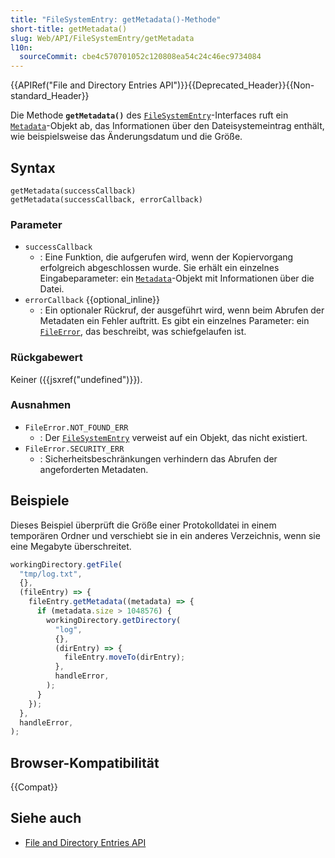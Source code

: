 ```yaml
---
title: "FileSystemEntry: getMetadata()-Methode"
short-title: getMetadata()
slug: Web/API/FileSystemEntry/getMetadata
l10n:
  sourceCommit: cbe4c570701052c120808ea54c24c46ec9734084
---
```


{{APIRef("File and Directory Entries API")}}{{Deprecated_Header}}{{Non-standard_Header}}

Die Methode **`getMetadata()`** des [`FileSystemEntry`](/de/docs/Web/API/FileSystemEntry)-Interfaces ruft ein [`Metadata`](/de/docs/Web/API/Metadata)-Objekt ab, das Informationen über den Dateisystemeintrag enthält, wie beispielsweise das Änderungsdatum und die Größe.

## Syntax

```js-nolint
getMetadata(successCallback)
getMetadata(successCallback, errorCallback)
```

### Parameter

- `successCallback`
  - : Eine Funktion, die aufgerufen wird, wenn der Kopiervorgang erfolgreich abgeschlossen wurde. Sie erhält ein einzelnes Eingabeparameter: ein [`Metadata`](/de/docs/Web/API/Metadata)-Objekt mit Informationen über die Datei.
- `errorCallback` {{optional_inline}}
  - : Ein optionaler Rückruf, der ausgeführt wird, wenn beim Abrufen der Metadaten ein Fehler auftritt. Es gibt ein einzelnes Parameter: ein [`FileError`](/de/docs/Web/API/FileError), das beschreibt, was schiefgelaufen ist.

### Rückgabewert

Keiner ({{jsxref("undefined")}}).

### Ausnahmen

- `FileError.NOT_FOUND_ERR`
  - : Der [`FileSystemEntry`](/de/docs/Web/API/FileSystemEntry) verweist auf ein Objekt, das nicht existiert.
- `FileError.SECURITY_ERR`
  - : Sicherheitsbeschränkungen verhindern das Abrufen der angeforderten Metadaten.

## Beispiele

Dieses Beispiel überprüft die Größe einer Protokolldatei in einem temporären Ordner und verschiebt sie in ein anderes Verzeichnis, wenn sie eine Megabyte überschreitet.

```js
workingDirectory.getFile(
  "tmp/log.txt",
  {},
  (fileEntry) => {
    fileEntry.getMetadata((metadata) => {
      if (metadata.size > 1048576) {
        workingDirectory.getDirectory(
          "log",
          {},
          (dirEntry) => {
            fileEntry.moveTo(dirEntry);
          },
          handleError,
        );
      }
    });
  },
  handleError,
);
```

## Browser-Kompatibilität

{{Compat}}

## Siehe auch

- [File and Directory Entries API](/de/docs/Web/API/File_and_Directory_Entries_API)
